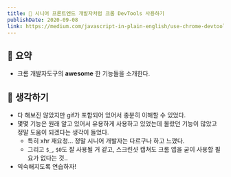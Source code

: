 ```yaml
---
title: 👻 시니어 프론트엔드 개발자처럼 크롬 DevTools 사용하기  
publishDate: 2020-09-08
link: https://medium.com/javascript-in-plain-english/use-chrome-devtools-like-a-senior-frontend-developer-99a4740674
---
```

## 📝 요약 

- 크롬 개발자도구의 **awesome** 한 기능들을 소개한다.   

## 🤔 생각하기  
- 다 해보진 않았지만 gif가 포함되어 있어서 충분히 이해할 수 있었다.  
- 몇몇 기능은 원래 알고 있어서 유용하게 사용하고 있었는데 몰랐던 기능이 많았고 정말 도움이 되겠다는 생각이 들었다.  
    - 특히 xhr 재요청... 정말 시니어 개발자는 다르구나 하고 느꼈다.  
    - 그리고 `$_`, `$0`도 잘 사용될 거 같고, 스크린샷 캡쳐도 크롬 앱을 굳이 사용할 필요가 없다는 것.. 
- 익숙해지도록 연습하자! 